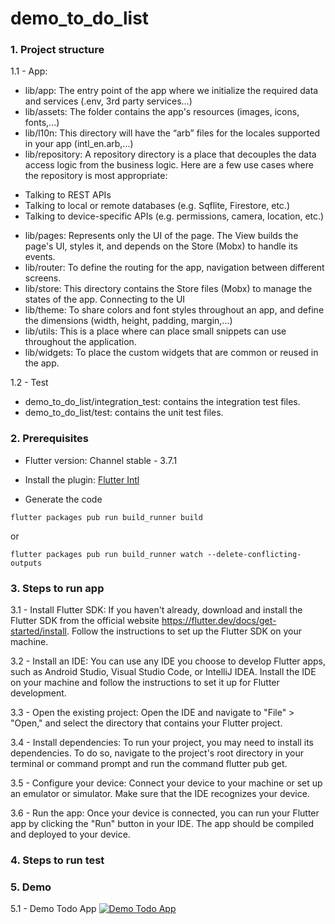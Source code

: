 # demo_to_do_list

### 1. Project structure

1.1 - App:
- lib/app: The entry point of the app where we initialize the required data and services (.env, 3rd party services…)
- lib/assets: The folder contains the app's resources (images, icons, fonts,...)
- lib/l10n: This directory will have the “arb” files for the locales supported in your app (intl_en.arb,...)
- lib/repository: A repository directory is a place that decouples the data access logic from the business logic.
Here are a few use cases where the repository is most appropriate:
+ Talking to REST APIs
+ Talking to local or remote databases (e.g. Sqflite, Firestore, etc.)
+ Talking to device-specific APIs (e.g. permissions, camera, location, etc.)
- lib/pages: Represents only the UI of the page. The View builds the page's UI, styles it, and depends on the Store (Mobx) to handle its events.
- lib/router: To define the routing for the app, navigation between different screens.
- lib/store: This directory contains the Store files (Mobx) to manage the states of the app. Connecting to the UI 
- lib/theme: To share colors and font styles throughout an app, and define the dimensions (width, height, padding, margin,...)
- lib/utils: This is a place where can place small snippets can use throughout the application.
- lib/widgets: To place the custom widgets that are common or reused in the app.

1.2 - Test
- demo_to_do_list/integration_test: contains the integration test files.
- demo_to_do_list/test: contains the unit test files.

### 2. Prerequisites

- Flutter version: Channel stable - 3.7.1

- Install the plugin: [Flutter Intl](https://plugins.jetbrains.com/plugin/13666-flutter-intl)

- Generate the code

```
flutter packages pub run build_runner build
```

or

```
flutter packages pub run build_runner watch --delete-conflicting-outputs
```

### 3. Steps to run app

3.1 - Install Flutter SDK: If you haven't already, download and install the Flutter SDK from the official website https://flutter.dev/docs/get-started/install. Follow the instructions to set up the Flutter SDK on your machine.

3.2 - Install an IDE: You can use any IDE you choose to develop Flutter apps, such as Android Studio, Visual Studio Code, or IntelliJ IDEA. Install the IDE on your machine and follow the instructions to set it up for Flutter development.

3.3 - Open the existing project: Open the IDE and navigate to "File" > "Open," and select the directory that contains your Flutter project.

3.4 - Install dependencies: To run your project, you may need to install its dependencies. To do so, navigate to the project's root directory in your terminal or command prompt and run the command flutter pub get.

3.5 - Configure your device: Connect your device to your machine or set up an emulator or simulator. Make sure that the IDE recognizes your device.

3.6 - Run the app: Once your device is connected, you can run your Flutter app by clicking the "Run" button in your IDE. The app should be compiled and deployed to your device.

### 4. Steps to run test



### 5. Demo

5.1 - Demo Todo App
[![Demo Todo App](https://i.ytimg.com/vi/cby823Nt3ZQ/maxresdefault.jpg)](https://www.youtube.com/watch?v=cby823Nt3ZQ "Demo Todo App")
